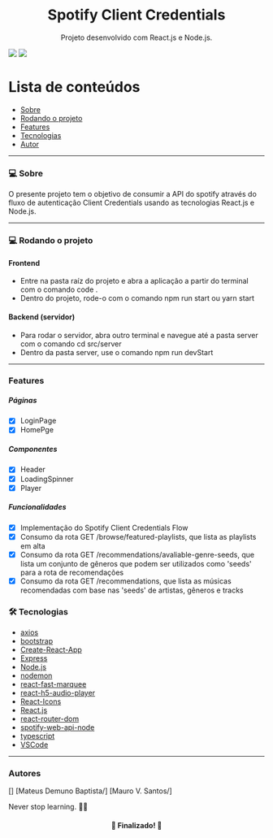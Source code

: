 <h1 align="center">Spotify Client Credentials</h1>
<p align="center">Projeto desenvolvido com React.js e Node.js.</p>
<img src="https://img.shields.io/badge/REACTJS-WORK-blue"> <img src="https://img.shields.io/badge/NODEJS-WORK-green">

Lista de conteúdos
=================
<!--ts-->
   * [Sobre](#Sobre)
   * [Rodando o projeto](#Sobre)
   * [Features](#features)
   * [Tecnologias](#tecnologias)
   * [Autor](#autor)
<!--te-->

---

### 💻 Sobre

O presente projeto tem o objetivo de consumir a API do spotify através do fluxo de autenticação Client Credentials usando as tecnologias React.js e Node.js.

---

### 💻 Rodando o projeto

#### Frontend
- Entre na pasta raíz do projeto e abra a aplicação a partir do terminal com o comando code .
- Dentro do projeto, rode-o com o comando npm run start ou yarn start

#### Backend (servidor)
- Para rodar o servidor, abra outro terminal e navegue até a pasta server com o comando cd src/server
- Dentro da pasta server, use o comando npm run devStart

---

### Features

<h5>Páginas</h5>

- [x] LoginPage
- [x] HomePge

<h5>Componentes</h5>

- [x] Header
- [x] LoadingSpinner
- [x] Player

<h5>Funcionalidades</h5>

- [x] Implementação do Spotify Client Credentials Flow
- [x] Consumo da rota  GET /browse/featured-playlists, que lista as playlists em alta
- [x] Consumo da rota  GET /recommendations/avaliable-genre-seeds, que lista um conjunto de gêneros que podem ser utilizados como 'seeds' para a rota de recomendações
- [x] Consumo da rota GET /recommendations, que lista as músicas recomendadas com base nas 'seeds' de artistas, gêneros e tracks

### 🛠 Tecnologias

- [axios](https://www.npmjs.com/package/axios)
- [bootstrap](https://getbootstrap.com/)
- [Create-React-App](https://create-react-app.dev/)
- [Express](https://expressjs.com/pt-br/)
- [Node.js](https://nodejs.org/en/)
- [nodemon](https://www.npmjs.com/package/nodemon)
- [react-fast-marquee](https://www.npmjs.com/package/react-fast-marquee)
- [react-h5-audio-player](https://www.npmjs.com/package/react-h5-audio-player)
- [React-Icons](https://react-icons.github.io/react-icons)
- [React.js](https://pt-br.reactjs.org/)
- [react-router-dom](https://www.npmjs.com/package/react-router-dom)
- [spotify-web-api-node](https://www.npmjs.com/package/spotify-web-api-node)
- [typescript](https://www.typescriptlang.org/)
- [VSCode](https://code.visualstudio.com/)
---

### Autores
[]
[Mateus Demuno Baptista/]
[Mauro V. Santos/]

Never stop learning. 🧑‍🎓

<h4 align="center"> 
	🎉 Finalizado! 🎉
</h4>